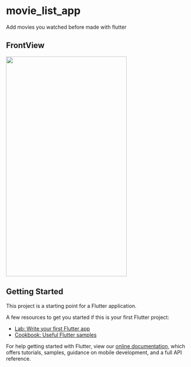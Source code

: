 # movie_list_app

Add movies you watched before 
made with flutter
## FrontView
<img src="https://user-images.githubusercontent.com/54473532/133113423-c6100816-60fd-4841-b497-168314659dbf.png"  width="330" height="600" />

  

## Getting Started


This project is a starting point for a Flutter application.

A few resources to get you started if this is your first Flutter project:

- [Lab: Write your first Flutter app](https://flutter.dev/docs/get-started/codelab)
- [Cookbook: Useful Flutter samples](https://flutter.dev/docs/cookbook)

For help getting started with Flutter, view our
[online documentation](https://flutter.dev/docs), which offers tutorials,
samples, guidance on mobile development, and a full API reference.

